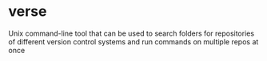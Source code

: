 # verse
Unix command-line tool that can be used to search folders for repositories of different version control systems and run commands on multiple repos at once
